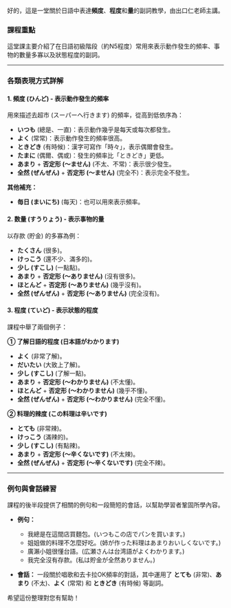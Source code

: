 </br>

好的，這是一堂關於日語中表達**頻度**、**程度**和**量**的副詞教學，由出口仁老師主講。

### **課程重點**

這堂課主要介紹了在日語初級階段（約N5程度）常用來表示動作發生的頻率、事物的數量多寡以及狀態程度的副詞。

---

### **各類表現方式詳解**

#### **1. 頻度 (ひんど) - 表示動作發生的頻率**

用來描述去超市 (スーパーへ行きます) 的頻率，從高到低依序為：

*   **いつも** (總是、一直)：表示動作幾乎是每天或每次都發生。
*   **よく** (常常)：表示動作發生的頻率很高。
*   **ときどき** (有時候)：漢字可寫作「時々」，表示偶爾會發生。
*   **たまに** (偶爾、偶或)：發生的頻率比「ときどき」更低。
*   **あまり** + **否定形 (〜ません)** (不太、不常)：表示很少發生。
*   **全然 (ぜんぜん)** + **否定形 (〜ません)** (完全不)：表示完全不發生。

**其他補充：**
*   **毎日 (まいにち)** (每天)：也可以用來表示頻率。

#### **2. 数量 (すうりょう) - 表示事物的量**

以存款 (貯金) 的多寡為例：

*   **たくさん** (很多)。
*   **けっこう** (還不少、滿多的)。
*   **少し (すこし)** (一點點)。
*   **あまり** + **否定形 (〜ありません)** (沒有很多)。
*   **ほとんど** + **否定形 (〜ありません)** (幾乎沒有)。
*   **全然 (ぜんぜん)** + **否定形 (〜ありません)** (完全沒有)。

#### **3. 程度 (ていど) - 表示狀態的程度**

課程中舉了兩個例子：

**① 了解日語的程度 (日本語がわかります)**

*   **よく** (非常了解)。
*   **だいたい** (大致上了解)。
*   **少し (すこし)** (了解一點)。
*   **あまり** + **否定形 (〜わかりません)** (不太懂)。
*   **ほとんど** + **否定形 (〜わかりません)** (幾乎不懂)。
*   **全然 (ぜんぜん)** + **否定形 (〜わかりません)** (完全不懂)。

**② 料理的辣度 (この料理は辛いです)**

*   **とても** (非常辣)。
*   **けっこう** (滿辣的)。
*   **少し (すこし)** (有點辣)。
*   **あまり** + **否定形 (〜辛くないです)** (不太辣)。
*   **全然 (ぜんぜん)** + **否定形 (〜辛くないです)** (完全不辣)。

---

### **例句與會話練習**

課程的後半段提供了相關的例句和一段簡短的會話，以幫助學習者鞏固所學內容。

*   **例句：**
    *   我總是在這間店買麵包。(いつもこの店でパンを買います。)
    *   姐姐做的料理不怎麼好吃。(姉が作った料理はあまりおいしくないです。)
    *   廣瀨小姐很懂台語。(広瀬さんは台湾語がよくわかります。)
    *   我完全沒有存款。(私は貯金が全然ありません。)

*   **會話：**
    一段關於唱歌和去卡拉OK頻率的對話，其中運用了 **とても** (非常)、**あまり** (不太)、**よく** (常常) 和 **ときどき** (有時候) 等副詞。

希望這份整理對您有幫助！
</br>

